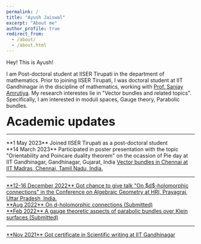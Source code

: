 ```yaml
---
permalink: /
title: "Ayush Jaiswal"
excerpt: "About me"
author_profile: true
redirect_from: 
  - /about/
  - /about.html
---
```


Hey! This is Ayush!

I am Post-doctoral student at IISER Tirupati in the department of mathematics. Prior to joining IISER Tirupati, I was doctoral student at IIT Gandhinagar in the discipline of mathematics, working with [Prof. Sanjay Amrutiya](https://sites.google.com/site/amrutsanj). My research interestes lie in "Vector bundles and related topics".
Specifically, I am interested in moduli spaces, Gauge theory, Parabolic bundles.

**<font size="6">Academic updates</font>**  
<hr style="border:3px light gray">
**1 May 2023** Joined IISER Tirupati as a post-doctoral student<br>
**14 March 2023** Participated in poster presentation with the topic "Orientability and Poincare duality theorem" on the ocassion of <it>Pie day</it> at IIT Gandhinagar, Gandhinagar, Gujarat, India  <a href=" <br>
**6-11 February 2023** Got chance to present poster "On $d$-holomorphic connections" in the Conference <it>Vector bundles in Chennai</it> at IIT Madras, Chennai, Tamil Nadu, India.
<hr style="border:3px light gray">  
**12-16 December 2022** Got chance to give talk "On $d$-holomorphic connections" in the <it>Conference on Algebraic Geometry</it> at HRI, Prayagraj, Uttar Pradesh, India.<br>
**Aug 2022** On d-holomorphic connections (Submitted)  <br>
**Feb 2022** A gauge theoretic aspects of parabolic bundles over Klein surfaces (Submitted)
<hr style="border:3px light gray">  
**Nov 2021** Got certificate in Scientific writing at IIT Gandhinagar
